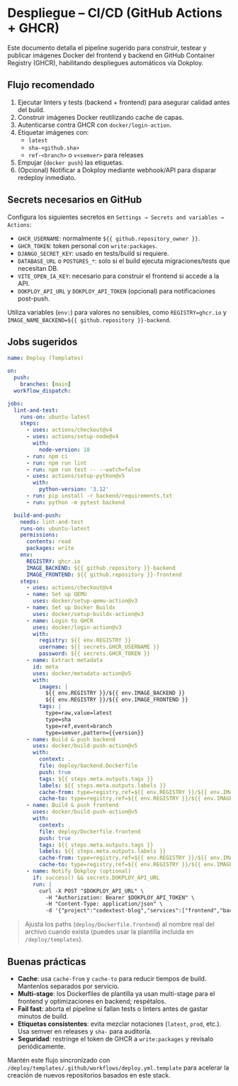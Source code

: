 # Despliegue – CI/CD (GitHub Actions + GHCR)

Este documento detalla el pipeline sugerido para construir, testear y publicar imágenes Docker del frontend y backend en GitHub Container Registry (GHCR), habilitando despliegues automáticos vía Dokploy.

## Flujo recomendado

1. Ejecutar linters y tests (backend + frontend) para asegurar calidad antes del build.
2. Construir imágenes Docker reutilizando cache de capas.
3. Autenticarse contra GHCR con `docker/login-action`.
4. Etiquetar imágenes con:
   - `latest`
   - `sha-<github.sha>`
   - `ref-<branch>` o `v<semver>` para releases
5. Empujar (`docker push`) las etiquetas.
6. (Opcional) Notificar a Dokploy mediante webhook/API para disparar redeploy inmediato.

## Secrets necesarios en GitHub

Configura los siguientes secretos en `Settings → Secrets and variables → Actions`:

- `GHCR_USERNAME`: normalmente `${{ github.repository_owner }}`.
- `GHCR_TOKEN`: token personal con `write:packages`.
- `DJANGO_SECRET_KEY`: usado en tests/build si requiere.
- `DATABASE_URL` o `POSTGRES_*`: solo si el build ejecuta migraciones/tests que necesitan DB.
- `VITE_OPEN_IA_KEY`: necesario para construir el frontend si accede a la API.
- `DOKPLOY_API_URL` y `DOKPLOY_API_TOKEN` (opcional) para notificaciones post-push.

Utiliza variables (`env:`) para valores no sensibles, como `REGISTRY=ghcr.io` y `IMAGE_NAME_BACKEND=${{ github.repository }}-backend`.

## Jobs sugeridos

```yaml
name: Deploy (Templates)

on:
  push:
    branches: [main]
  workflow_dispatch:

jobs:
  lint-and-test:
    runs-on: ubuntu-latest
    steps:
      - uses: actions/checkout@v4
      - uses: actions/setup-node@v4
        with:
          node-version: 18
      - run: npm ci
      - run: npm run lint
      - run: npm run test -- --watch=false
      - uses: actions/setup-python@v5
        with:
          python-version: '3.12'
      - run: pip install -r backend/requirements.txt
      - run: python -m pytest backend

  build-and-push:
    needs: lint-and-test
    runs-on: ubuntu-latest
    permissions:
      contents: read
      packages: write
    env:
      REGISTRY: ghcr.io
      IMAGE_BACKEND: ${{ github.repository }}-backend
      IMAGE_FRONTEND: ${{ github.repository }}-frontend
    steps:
      - uses: actions/checkout@v4
      - name: Set up QEMU
        uses: docker/setup-qemu-action@v3
      - name: Set up Docker Buildx
        uses: docker/setup-buildx-action@v3
      - name: Login to GHCR
        uses: docker/login-action@v3
        with:
          registry: ${{ env.REGISTRY }}
          username: ${{ secrets.GHCR_USERNAME }}
          password: ${{ secrets.GHCR_TOKEN }}
      - name: Extract metadata
        id: meta
        uses: docker/metadata-action@v5
        with:
          images: |
            ${{ env.REGISTRY }}/${{ env.IMAGE_BACKEND }}
            ${{ env.REGISTRY }}/${{ env.IMAGE_FRONTEND }}
          tags: |
            type=raw,value=latest
            type=sha
            type=ref,event=branch
            type=semver,pattern={{version}}
      - name: Build & push backend
        uses: docker/build-push-action@v5
        with:
          context: .
          file: deploy/backend.Dockerfile
          push: true
          tags: ${{ steps.meta.outputs.tags }}
          labels: ${{ steps.meta.outputs.labels }}
          cache-from: type=registry,ref=${{ env.REGISTRY }}/${{ env.IMAGE_BACKEND }}:cache
          cache-to: type=registry,ref=${{ env.REGISTRY }}/${{ env.IMAGE_BACKEND }}:cache,mode=max
      - name: Build & push frontend
        uses: docker/build-push-action@v5
        with:
          context: .
          file: deploy/Dockerfile.frontend
          push: true
          tags: ${{ steps.meta.outputs.tags }}
          labels: ${{ steps.meta.outputs.labels }}
          cache-from: type=registry,ref=${{ env.REGISTRY }}/${{ env.IMAGE_FRONTEND }}:cache
          cache-to: type=registry,ref=${{ env.REGISTRY }}/${{ env.IMAGE_FRONTEND }}:cache,mode=max
      - name: Notify Dokploy (optional)
        if: success() && secrets.DOKPLOY_API_URL
        run: |
          curl -X POST "$DOKPLOY_API_URL" \
            -H "Authorization: Bearer $DOKPLOY_API_TOKEN" \
            -H "Content-Type: application/json" \
            -d '{"project":"codextest-blog","services":["frontend","backend"]}'
```

> Ajusta los paths (`deploy/Dockerfile.frontend`) al nombre real del archivo cuando exista (puedes usar la plantilla incluida en `/deploy/templates`).

## Buenas prácticas

- **Cache**: usa `cache-from` y `cache-to` para reducir tiempos de build. Mantenlos separados por servicio.
- **Multi-stage**: los Dockerfiles de plantilla ya usan multi-stage para el frontend y optimizaciones en backend; respétalos.
- **Fail fast**: aborta el pipeline si fallan tests o linters antes de gastar minutos de build.
- **Etiquetas consistentes**: evita mezclar notaciones (`latest`, `prod`, etc.). Usa semver en releases y `sha-` para auditoría.
- **Seguridad**: restringe el token de GHCR a `write:packages` y revísalo periódicamente.

Mantén este flujo sincronizado con `/deploy/templates/.github/workflows/deploy.yml.template` para acelerar la creación de nuevos repositorios basados en este stack.
